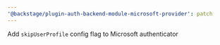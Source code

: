 ```yaml
---
'@backstage/plugin-auth-backend-module-microsoft-provider': patch
---
```


Add `skipUserProfile` config flag to Microsoft authenticator
